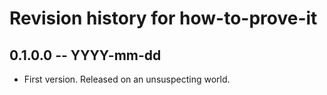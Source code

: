 # Revision history for how-to-prove-it

## 0.1.0.0  -- YYYY-mm-dd

* First version. Released on an unsuspecting world.
